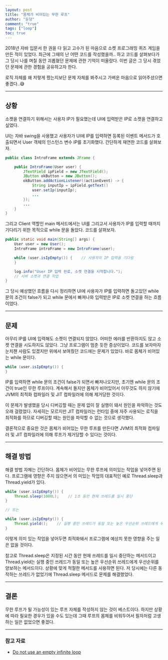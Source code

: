 ```yaml
---
layout: post  
title: "몸체가 비어있는 무한 루프"  
author: "둔덩"
comment: "true"
tags: ["loop"]
toc: true
---
```


2018년 자바 입문서 한 권을 다 읽고 고수가 된 마음으로 소켓 프로그래밍 퀴즈 게임을 만든 적이 있었다. 최근에 그때의 난 어떤 코드를 작성했을까.. 하고 코드를 살펴보다가 그 당시 나를 며칠 동안 괴롭혔던 문제에 관한 기억이 떠올랐다. 이번 글은 그 당시 겪었던 문제에 관한 경험을 공유하고자 한다.

로직 자체를 왜 저렇게 짰는지보단 문제 자체를 봐주시고 가벼운 마음으로 읽어주셨으면 좋겠다..😅

---

## 상황

소켓을 연결하기 위해서는 사용자 IP가 필요했는데 UI에 입력받은 IP로 소켓을 연결하고 싶었다.

UI는 자바 swing을 사용했고 사용자가 UI에 IP를 입력하면 등록된 이벤트 메서드가 호출되면서 User 객체의 인스턴스 변수 IP를 초기화했다. 간단하게 재연한 코드를 살펴보자.

```java
public class IntroFrame extends JFrame {

    public IntroFrame(User user) {
        JTextField ipField = new JTextField();
        JButton okButton = new JButton();
        okButton.addActionListener((actionEvent) -> { 
            String inputIp = ipField.getText()
            user.setIp(inputIp);
            ...
        });
        ...
    }
}
```

그리고 Client 역할인 main 메서드에서는 UI를 그리고서 사용자가 IP를 입력할 때까지 기다리기 위한 목적으로 while 문을 돌았다. 코드를 살펴보자.

```java
public static void main(String[] args) {
    User user = new User();
    IntroFrame introFrame = new IntroFrame(user);

    while (user.isIpEmpty()) {    // 사용자의 IP 입력을 기다림
    }

    log.info("User IP 입력 완료, 소켓 연결을 시작합니다.");
    // 서버 소켓과 연결 작업
}
```

그 당시 예상했던 흐름을 다시 정리하면 UI에 사용자가 IP를 입력하면 돌고있던 while 문의 조건이 false가 되고 while 문에서 빠져나와 입력받은 IP로 소켓 연결을 하는 흐름이었다.

---

## 문제

아무리 IP를 UI에 입력해도 소켓이 연결되지 않았다. 어떠한 에러를 반환하지도 않고 소켓 연결을 시도하지도 않았다. 그냥 프로그램이 멈춘 듯한 증상이었다. 코드를 보자마자 눈치챈 사람도 있겠지만 위에서 보여줬던 코드에는 문제가 있었다. 바로 몸체가 비어있는 while 문이다.

```java
while (user.isIpEmpty()) {
}
```

IP를 입력하면 while 문의 조건이 false가 되면서 빠져나오지만, 초기엔 while 문의 조건이 true인 무한 루프이다. 계속해서 돌지만 몸체가 비어있어서 아무것도 하지 않기에 JVM의 최적화 컴파일러 및 JIT 컴파일러에 의해 제거당한 것이다.

이 문제가 발생했을 당시 디버깅할 때는 문제 없이 잘 실행이 돼서 원인을 파악하는 것도 오래 걸렸었다. 자세히는 모르지만 JIT 컴파일러는 런타임 중에 자주 사용되는 로직을 최적화를 하므로 디버깅할 때는 원인을 파악할 수 없는 것으로 생각했다.

결론적으로 중요한 것은 몸체가 비어있는 무한 루프를 만든다면 JVM의 최적화 컴파일러 및 JIT 컴파일러에 의해 루프가 제거당할 수 있다는 것이다.

---

## 해결 방법

해결 방법 자체는 간단하다. 몸체가 비어있는 무한 루프에 의미있는 작업을 넣어주면 된다. 프로그램에 영향은 주지 않으면서 의 미있는 작업의 대표적인 예로 Thread.sleep과 Thread.yield가 있다.

```java
while (user.isIpEmpty()) {
    Thread.sleep(1000L);    // 1초 동안 현재 쓰레드를 일시 중단
}

// 또는 

while (user.isIpEmpty()) {
    Thread.yield();    // 실행 중인 쓰레드가 동일 또는 높은 우선순위 쓰레드에게 우선순위를 양보
}
```

이렇게 의미 있는 작업을 넣어두면 최적화돼서 프로그램에 예상치 못한 영향을 주는 일은 없을 것이다.

참고로 Thread.sleep은 지정된 시간 동안 현재 쓰레드를 일시 중단하는 메서드이고 Thread.yield는 실행 중인 쓰레드가 동일 또는 높은 우선순위 쓰레드에게 우선순위를 양보하는 메서드이다. 상황에 맞게 적절한 메서드를 사용하면 된다. 저 당시에는 다른 동작하는 쓰레드가 없었기에 Thread.sleep 메서드로 문제를 해결했었다.

---

## 결론

무한 루프가 될 가능성이 있는 루프 자체를 작성하지 않는 것이 베스트이다. 하지만 상황에 따라 필요한 경우가 있을 수도 있는데 그때 루프의 몸체를 비워두어서 필자처럼 고생하는 일은 없었으면 좋겠다.

---

### 참고 자료

-   [Do not use an empty infinite loop](https://wiki.sei.cmu.edu/confluence/display/java/MSC01-J.+Do+not+use+an+empty+infinite+loop)